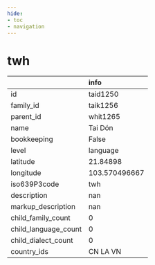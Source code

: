 ```yaml
---
hide:
- toc
- navigation
---
```

# twh
|                      | info          |
|:---------------------|:--------------|
| id                   | taid1250      |
| family_id            | taik1256      |
| parent_id            | whit1265      |
| name                 | Tai Dón       |
| bookkeeping          | False         |
| level                | language      |
| latitude             | 21.84898      |
| longitude            | 103.570496667 |
| iso639P3code         | twh           |
| description          | nan           |
| markup_description   | nan           |
| child_family_count   | 0             |
| child_language_count | 0             |
| child_dialect_count  | 0             |
| country_ids          | CN LA VN      |